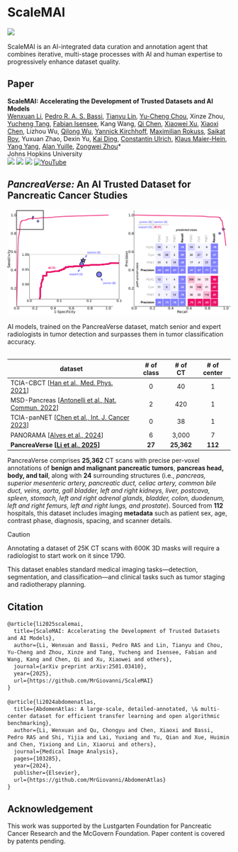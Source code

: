 # ScaleMAI

<p>
  <a href="https://youtu.be/5ByuftwmF7w" target="_blank">
    <img src="document/fig_scalemai_agent.jpg" />
  </a>
</p>

ScaleMAI is an AI-integrated data curation and annotation agent that combines iterative, multi-stage processes with AI and human expertise to progressively enhance dataset quality.

## Paper

<b>ScaleMAI: Accelerating the Development of Trusted Datasets and AI Models</b> <br/>
[Wenxuan Li](https://scholar.google.com/citations?hl=en&user=tpNZM2YAAAAJ), [Pedro R. A. S. Bassi](https://scholar.google.com/citations?user=NftgL6gAAAAJ), [Tianyu Lin](https://scholar.google.com/citations?user=eHJYs-IAAAAJ&hl=zh-CN), [Yu-Cheng Chou](https://scholar.google.com.tw/citations?user=YVNRBTcAAAAJ&hl), Xinze Zhou, [Yucheng Tang](https://scholar.google.com/citations?user=0xheliUAAAAJ&hl=en), [Fabian Isensee](https://scholar.google.com/citations?user=PjerEe4AAAAJ&hl=en), Kang Wang, [Qi Chen](https://scholar.google.com/citations?user=4Q5gs2MAAAAJ&hl=en), [Xiaowei Xu](https://scholar.google.com.hk/citations?user=1vVgUeQAAAAJ&hl=zh-CN), [Xiaoxi Chen](https://scholar.google.com/citations?user=FQ53_nAAAAAJ&hl=zh-CN), Lizhou Wu, [Qilong Wu](https://scholar.google.com/citations?user=xrWDBjcAAAAJ&hl=zh-CN), [Yannick Kirchhoff](https://scholar.google.de/citations?user=nfvjwmkAAAAJ&hl=de), [Maximilian Rokuss](https://scholar.google.de/citations?user=u2cX-YAAAAAJ&hl=de), [Saikat Roy](https://scholar.google.de/citations?user=dSs0DfoAAAAJ&hl=de), Yuxuan Zhao, Dexin Yu, [Kai Ding](https://scholar.google.com/citations?user=OvpsAYgAAAAJ&hl=en), [Constantin Ulrich](https://scholar.google.de/citations?user=PtkCbCwAAAAJ&hl=de), [Klaus Maier-Hein](https://scholar.google.de/citations?user=oCrBpVMAAAAJ&hl=de), [Yang Yang](https://scholar.google.com/citations?user=6XsJUBIAAAAJ&hl=en), [Alan Yuille](https://www.cs.jhu.edu/~ayuille/), [Zongwei Zhou](https://www.zongweiz.com/)* <br/>
Johns Hopkins University <br/>
<a href='https://www.zongweiz.com/dataset'><img src='https://img.shields.io/badge/Project-Page-Green'></a> <a href='https://www.cs.jhu.edu/~zongwei/publication/li2025scalemai.pdf'><img src='https://img.shields.io/badge/Paper-PDF-purple'></a> <a href='document/rsna2024_slides.pdf'><img src='https://img.shields.io/badge/Slides-2024-orange'></a> [![YouTube](https://badges.aleen42.com/src/youtube.svg)](https://youtu.be/5ByuftwmF7w)

## *PancreaVerse:* An AI Trusted Dataset for Pancreatic Cancer Studies

<div align="center">
 
![logo](document/fig_reader_study_tumor_detection.jpg)
</div>
AI models, trained on the PancreaVerse dataset, match senior and expert radiologists in tumor detection and surpasses them in tumor classification accuracy. <br/><br/>


| **dataset** | **# of class** | **# of CT** | **# of center** |
|-----------|:--------:|:---------:|:---------:|
| TCIA-CBCT [[Han et al., Med. Phys. 2021](https://pubmed.ncbi.nlm.nih.gov/33905539/)] | 0 | 40 | 1 |
| MSD-Pancreas [[Antonelli et al., Nat. Commun. 2022](https://www.nature.com/articles/s41467-022-30695-9.pdf)] | 2 | 420 | 1 |
| TCIA-panNET [[Chen et al., Int. J. Cancer 2023](https://pubmed.ncbi.nlm.nih.gov/36111424/)] | 0 | 38 | 1 |
| PANORAMA [[Alves et al., 2024](https://panorama.grand-challenge.org)] | 6 | 3,000 | 7 |
| **PancreaVerse [[Li et al., 2025](https://www.cs.jhu.edu/~zongwei/publication/li2025scalemai.pdf)]**  | **27** | **25,362** | **112** |

PancreaVerse comprises **25,362** CT scans with precise per-voxel annotations of **benign and malignant pancreatic tumors**, **pancreas head, body, and tail**, along with **24** surrounding structures (i.e., *pancreas, superior mesenteric artery, pancreatic duct, celiac artery, common bile duct, veins, aorta, gall bladder, left and right kidneys, liver, postcava, spleen, stomach, left and right adrenal glands, bladder, colon, duodenum, left and right femurs, left and right lungs, and prostate*). Sourced from **112** hospitals, this dataset includes imaging **metadata** such as patient sex, age, contrast phase, diagnosis, spacing, and scanner details. 

> [!CAUTION]
> Annotating a dataset of 25K CT scans with 600K 3D masks will require a radiologist to start work on it since 1790.

This dataset enables standard medical imaging tasks—detection, segmentation, and classification—and clinical tasks such as tumor staging and radiotherapy planning.

## Citation

```
@article{li2025scalemai,
  title={ScaleMAI: Accelerating the Development of Trusted Datasets and AI Models},
  author={Li, Wenxuan and Bassi, Pedro RAS and Lin, Tianyu and Chou, Yu-Cheng and Zhou, Xinze and Tang, Yucheng and Isensee, Fabian and Wang, Kang and Chen, Qi and Xu, Xiaowei and others},
  journal={arXiv preprint arXiv:2501.03410},
  year={2025},
  url={https://github.com/MrGiovanni/ScaleMAI}
}

@article{li2024abdomenatlas,
  title={AbdomenAtlas: A large-scale, detailed-annotated, \& multi-center dataset for efficient transfer learning and open algorithmic benchmarking},
  author={Li, Wenxuan and Qu, Chongyu and Chen, Xiaoxi and Bassi, Pedro RAS and Shi, Yijia and Lai, Yuxiang and Yu, Qian and Xue, Huimin and Chen, Yixiong and Lin, Xiaorui and others},
  journal={Medical Image Analysis},
  pages={103285},
  year={2024},
  publisher={Elsevier},
  url={https://github.com/MrGiovanni/AbdomenAtlas}
}
```

## Acknowledgement

This work was supported by the Lustgarten Foundation for Pancreatic Cancer Research and the McGovern Foundation. Paper content is covered by patents pending.
